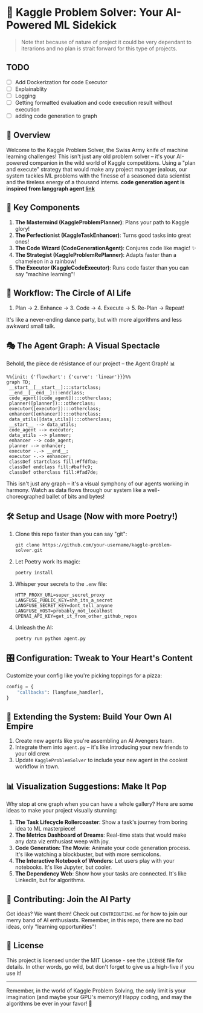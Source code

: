 # 🚀 Kaggle Problem Solver: Your AI-Powered ML Sidekick

> Note that because of nature of project it could be very dependant to iterarions and no plan is strait forward for this type of projects.

## TODO

- [ ] Add Dockerization for code Executor
- [ ] Explainablity
- [ ] Logging
- [ ] Getting formatted evaluation and code execution result without execution
- [ ] adding code generation to graph

## 🌟 Overview

Welcome to the Kaggle Problem Solver, the Swiss Army knife of machine learning challenges! This isn't just any old problem solver – it's your AI-powered companion in the wild world of Kaggle competitions. Using a "plan and execute" strategy that would make any project manager jealous, our system tackles ML problems with the finesse of a seasoned data scientist and the tireless energy of a thousand interns. **code generation agent is inspired from langgraph agent [<u>link</u>](https://blog.langchain.dev/code-execution-with-langgraph/)**

## 🧠 Key Components

1. **The Mastermind (KaggleProblemPlanner)**: Plans your path to Kaggle glory!
2. **The Perfectionist (KaggleTaskEnhancer)**: Turns good tasks into great ones!
3. **The Code Wizard (CodeGenerationAgent)**: Conjures code like magic! ✨
4. **The Strategist (KaggleProblemRePlanner)**: Adapts faster than a chameleon in a rainbow!
5. **The Executor (KaggleCodeExecutor)**: Runs code faster than you can say "machine learning"!

## 🔄 Workflow: The Circle of AI Life

1. Plan → 2. Enhance → 3. Code → 4. Execute → 5. Re-Plan → Repeat!

It's like a never-ending dance party, but with more algorithms and less awkward small talk.

## 🎭 The Agent Graph: A Visual Spectacle

Behold, the pièce de résistance of our project – the Agent Graph! 📊

```mermaid
%%{init: {'flowchart': {'curve': 'linear'}}}%%
graph TD;
 __start__[__start__]:::startclass;
 __end__[__end__]:::endclass;
 code_agent([code_agent]):::otherclass;
 planner([planner]):::otherclass;
 executor([executor]):::otherclass;
 enhancer([enhancer]):::otherclass;
 data_utils([data_utils]):::otherclass;
 __start__ --> data_utils;
 code_agent --> executor;
 data_utils --> planner;
 enhancer --> code_agent;
 planner --> enhancer;
 executor -.-> __end__;
 executor -.-> enhancer;
 classDef startclass fill:#ffdfba;
 classDef endclass fill:#baffc9;
 classDef otherclass fill:#fad7de;
```

This isn't just any graph – it's a visual symphony of our agents working in harmony. Watch as data flows through our system like a well-choreographed ballet of bits and bytes!

## 🛠 Setup and Usage (Now with more Poetry!)

1. Clone this repo faster than you can say "git":

   ```
   git clone https://github.com/your-username/kaggle-problem-solver.git
   ```

2. Let Poetry work its magic:

   ```
   poetry install
   ```

3. Whisper your secrets to the `.env` file:

   ```
   HTTP_PROXY_URL=super_secret_proxy
   LANGFUSE_PUBLIC_KEY=shh_its_a_secret
   LANGFUSE_SECRET_KEY=dont_tell_anyone
   LANGFUSE_HOST=probably_not_localhost
   OPENAI_API_KEY=get_it_from_other_github_repos

   ```

4. Unleash the AI:

   ```
   poetry run python agent.py
   ```

## 🎛 Configuration: Tweak to Your Heart's Content

Customize your config like you're picking toppings for a pizza:

```python
config = {
    "callbacks": [langfuse_handler],
}
```

## 🔧 Extending the System: Build Your Own AI Empire

1. Create new agents like you're assembling an AI Avengers team.
2. Integrate them into `agent.py` – it's like introducing your new friends to your old crew.
3. Update `KaggleProblemSolver` to include your new agent in the coolest workflow in town.

## 📊 Visualization Suggestions: Make It Pop

Why stop at one graph when you can have a whole gallery? Here are some ideas to make your project visually stunning:

1. **The Task Lifecycle Rollercoaster**: Show a task's journey from boring idea to ML masterpiece!
2. **The Metrics Dashboard of Dreams**: Real-time stats that would make any data viz enthusiast weep with joy.
3. **Code Generation: The Movie**: Animate your code generation process. It's like watching a blockbuster, but with more semicolons.
4. **The Interactive Notebook of Wonders**: Let users play with your notebooks. It's like Jupyter, but cooler.
5. **The Dependency Web**: Show how your tasks are connected. It's like LinkedIn, but for algorithms.

## 🤝 Contributing: Join the AI Party

Got ideas? We want them! Check out `CONTRIBUTING.md` for how to join our merry band of AI enthusiasts. Remember, in this repo, there are no bad ideas, only "learning opportunities"!

## 📜 License

This project is licensed under the MIT License - see the `LICENSE` file for details. In other words, go wild, but don't forget to give us a high-five if you use it!

---

Remember, in the world of Kaggle Problem Solving, the only limit is your imagination (and maybe your GPU's memory)! Happy coding, and may the algorithms be ever in your favor! 🎉
